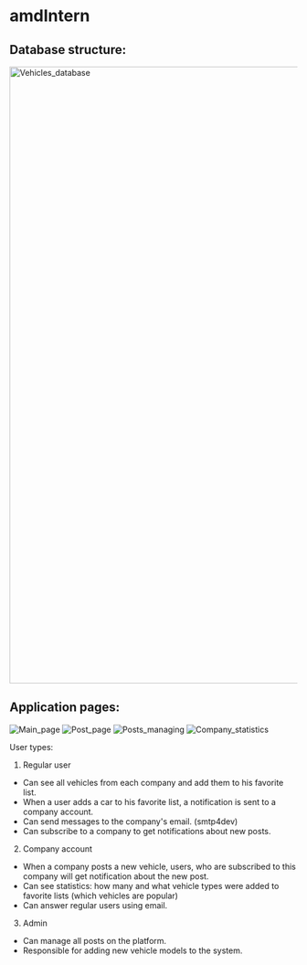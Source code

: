 # amdIntern
## **Database structure:**
<img width="1719" height="1080" alt="Vehicles_database" src="https://github.com/user-attachments/assets/be91be13-ad28-4d74-b647-c1ea6885edcc" />


## **Application pages:**

![Main_page](https://github.com/user-attachments/assets/bc9d3158-8f27-49c3-a2b9-bd2dbd22130c)
![Post_page](https://github.com/user-attachments/assets/7c7a3f1d-bd19-4cf8-8c46-2f18abc2bcde)
![Posts_managing](https://github.com/user-attachments/assets/5f9fe0a8-ff3e-46ae-8a79-ab422b5811d7)
![Company_statistics](https://github.com/user-attachments/assets/938ef8a0-2de0-4f93-a748-fd4eb83874f7)

User types:
1. Regular user 
- Can see all vehicles from each company and add them to his favorite list.
- When a user adds a car to his favorite list, a notification is sent to a company account.
- Can send messages to the company's email. (smtp4dev)
- Can subscribe to a company to get notifications about new posts.


2. Company account
- When a company posts a new vehicle, users, who are subscribed to this company will get notification about the new post.
- Can see statistics: how many and what vehicle types were added to favorite lists (which vehicles are popular)
- Can answer regular users using email.


3. Admin
- Can manage all posts on the platform.
- Responsible for adding new vehicle models to the system.
